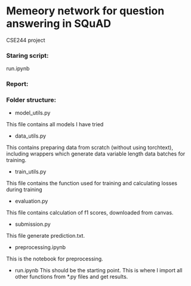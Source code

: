 # Memeory network for question answering in SQuAD 
CSE244 project

### Staring script:
run.ipynb

### Report:

### Folder structure:
- model_utils.py

This file contains all models I have tried
- data_utils.py

This contains preparing data from scratch (without using torchtext), including wrappers which generate data variable length data batches for training. 
- train_utils.py

This file contains the function used for training and calculating losses during training
- evaluation.py

This file contains calculation of f1 scores, downloaded from canvas. 
- submission.py

This file generate prediction.txt.
- preprocessing.ipynb

This is the notebook for preprocessing.

- run.ipynb
This should be the starting point. This is where I import all other functions from \*.py files and get results.



